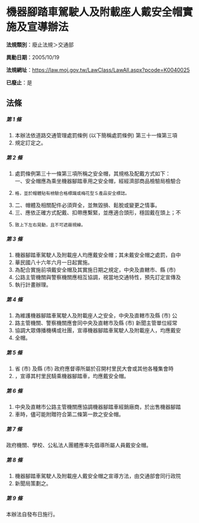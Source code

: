 # 機器腳踏車駕駛人及附載座人戴安全帽實施及宣導辦法

**法規類別**：廢止法規＞交通部

**異動日期**：2005/10/19  

**法規網址**：https://law.moj.gov.tw/LawClass/LawAll.aspx?pcode=K0040025

**已廢止**：是



## 法條
##### 第 1 條
1. 本辦法依道路交通管理處罰條例 (以下簡稱處罰條例) 第三十一條第三項
1. 規定訂定之。

##### 第 2 條
1. 處罰條例第三十一條第三項所稱之安全帽，其規格及配戴方式如下：  
一、安全帽應為乘坐機器腳踏車用之安全帽，經經濟部商品檢驗局檢驗合
1.     格，並於帽體貼有檢驗合格標識或梅花型Ｓ產品安全標誌。
1. 二、帽體及相關配件必須齊全，並無毀損、鬆脫或變更之情事。
1. 三、應依正確方式配戴、扣帶應繫緊，並應適合頭形，穩固戴在頭上；不
1.     致上下左右晃動，且不可遮蔽視線。

##### 第 3 條
1. 機器腳踏車駕駛人及附載座人均應戴安全帽；其未戴安全帽之處罰，自中
1. 華民國八十六年六月一日起實施。
1. 為配合實施前項戴安全帽及其實施日期之規定，中央及直轄市、縣 (市)
1. 公路主管機關與警察機關應相互協調，視當地交通特性，預先訂定宣傳及
1. 執行計畫辦理。

##### 第 4 條
1. 為維護機器腳踏車駕駛人及附載座人之安全，中央及直轄市及縣 (市) 公
1. 路主管機關、警察機關應會同中央及直轄市及縣 (市) 新聞主管單位經常
1. 協調大眾傳播機構或社團，宣導機器腳踏車駕駛人及附載座人，均應戴安
1. 全帽。

##### 第 5 條
1. 省 (市) 及縣 (市) 政府應督導所屬於召開村里民大會或其他各種集會時
1. ，宣導其村里民騎乘機器腳踏車，均應戴安全帽。

##### 第 6 條
1. 中央及直轄市公路主管機關應協調機器腳踏車經銷廠商，於出售機器腳踏
1. 車時，儘可能附贈符合第二條第一款之安全帽。

##### 第 7 條
政府機關、學校、公私法人團體應率先倡導所屬人員戴安全帽。

##### 第 8 條
1. 機器腳踏車駕駛人及附載座人戴安全帽之宣導方法，由交通部會同行政院
1. 新聞局策劃之。

##### 第 9 條
本辦法自發布日施行。



